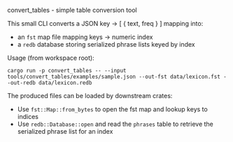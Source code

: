 convert_tables - simple table conversion tool

This small CLI converts a JSON key -> [ { text, freq } ] mapping into:
- an `fst` map file mapping keys -> numeric index
- a `redb` database storing serialized phrase lists keyed by index

Usage (from workspace root):

```pwsh
cargo run -p convert_tables -- --input tools/convert_tables/examples/sample.json --out-fst data/lexicon.fst --out-redb data/lexicon.redb
```

The produced files can be loaded by downstream crates:
- Use `fst::Map::from_bytes` to open the fst map and lookup keys to indices
- Use `redb::Database::open` and read the `phrases` table to retrieve the serialized phrase list for an index
